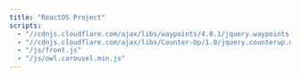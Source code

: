 ```yaml
---
title: "ReactOS Project"
scripts:
  - "//cdnjs.cloudflare.com/ajax/libs/waypoints/4.0.1/jquery.waypoints.min.js"
  - "//cdnjs.cloudflare.com/ajax/libs/Counter-Up/1.0/jquery.counterup.min.js"
  - "/js/front.js"
  - "/js/owl.carousel.min.js"
---
```

